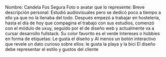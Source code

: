 Nombre: Candela Fos Segura
Foto o avatar que lo represente: 
Breve descripción personal: Estudió audiovisuales pero se dedicó poco a tiempo a ello ya que no la llenaba del todo. Después empezó a trabajar en hostelería, hasta el día de hoy que compagina el trabajo con sus estudios, comenzó con el módulo de uxuy, seguido por el de diseño web y actualmente va a cursar desarrollo fullstack. Su color favorito es el verde
Intereses o hobbies en forma de etiquetas: Le gusta el diseño y 
Al menos un botón interactivo que revele un dato curioso sobre ellos: le gusta la playa y la bici
El diseño debe representar el estilo y gustos del cliente 